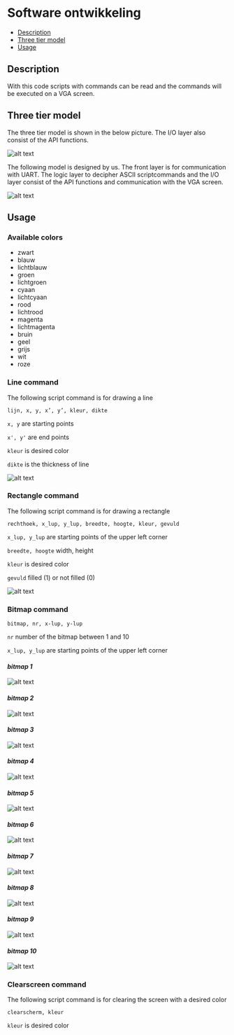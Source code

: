 # Software ontwikkeling

- [Description](#description)
- [Three tier model](#three-tier-model)
- [Usage](#usage)

## Description

With this code scripts with commands can be read and the commands will be executed on a VGA screen.

## Three tier model

The three tier model is shown in the below picture. The I/O layer also consist of the API functions.

![alt text](/Images-readme/threetier.png "Three tier model")

The following model is designed by us. The front layer is for communication with UART. The logic layer to decipher ASCII scriptcommands and the I/O layer consist of the API functions and communication with the VGA screen.

![alt text](/Images-readme/Func_ontwerp.drawio.png "Diagram three tier model")

## Usage

### **Available colors**

- zwart
- blauw
- lichtblauw
- groen
- lichtgroen
- cyaan
- lichtcyaan
- rood
- lichtrood
- magenta
- lichtmagenta
- bruin
- geel
- grijs
- wit
- roze

### **Line command**

The following script command is for drawing a line

``lijn, x, y, x’, y’, kleur, dikte``

``x, y`` are starting points

``x', y'`` are end points

``kleur`` is desired color

``dikte`` is the thickness of line

![alt text](/Images-readme/lines.png "Drawable lines")

### **Rectangle command**

The following script command is for drawing a rectangle

``rechthoek, x_lup, y_lup, breedte, hoogte, kleur, gevuld``

``x_lup, y_lup`` are starting points of the upper left corner

``breedte, hoogte`` width, height

``kleur`` is desired color

``gevuld`` filled (1) or not filled (0)

![alt text](/Images-readme/rectangle.png "Drawable rectangle")

### **Bitmap command**

``bitmap, nr, x-lup, y-lup``

``nr``  number of the bitmap between 1 and 10

``x_lup, y_lup`` are starting points of the upper left corner

#### ***bitmap 1***

![alt text](/Images-readme/pijl-up.png "arrow up")

#### ***bitmap 2***

![alt text](/Images-readme/pijl-down.png "arrow down")

#### ***bitmap 3***

![alt text](/Images-readme/pijl-links.png "arrow left")

#### ***bitmap 4***

![alt text](/Images-readme/pijl-rechts.png "arrow right")

#### ***bitmap 5***

![alt text](/Images-readme/smiley-angry.png "Smiley angry")

#### ***bitmap 6***

![alt text](/Images-readme/smiley-angry-col.png "Smiley angry color")

#### ***bitmap 7***

![alt text](/Images-readme/smiley-happy.png "Smiley happy")

#### ***bitmap 8***

![alt text](/Images-readme/smiley-happy-col.png "Smiley happy color")

#### ***bitmap 9***

![alt text](/Images-readme/smiley-sad.png "Smiley sad")

#### ***bitmap 10***

![alt text](/Images-readme/smiley-sad-col.png "Smiley sad color")

### **Clearscreen command**

The following script command is for clearing the screen with a desired color

``clearscherm, kleur``

``kleur`` is desired color
